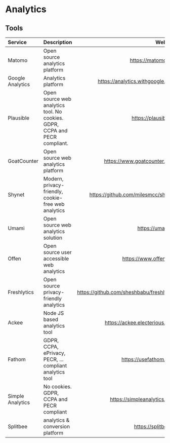 # Analytics

## Tools

| Service     | Description                    | Website            |
| :---------- | :----------------------------- | -----------------: |
| Matomo      | Open source analytics platform | https://matomo.org |
| Google Analytics | Analytics platform | https://analytics.withgoogle.com |
| Plausible   | Open source web analytics tool. No cookies. GDPR, CCPA and PECR compliant. | https://plausible.io |
| GoatCounter | Open source web analytics platform | https://www.goatcounter.com |
| Shynet      | Modern, privacy-friendly, cookie-free web analytics | https://github.com/milesmcc/shynet |
| Umami       | Open source web analytics solution | https://umami.is |
| Offen       | Open source user accessible web analytics | https://www.offen.dev |
| Freshlytics | Open source privacy-friendly analytics | https://github.com/sheshbabu/freshlytics |
| Ackee       | Node JS based analytics tool | https://ackee.electerious.com |
| Fathom      | GDPR, CCPA, ePrivacy, PECR, ... compliant analytics tool | https://usefathom.com |
| Simple Analytics | No cookies. GDPR, CCPA and PECR compliant | https://simpleanalytics.com |
| Splitbee    | analytics & conversion platform | https://splitbee.io |